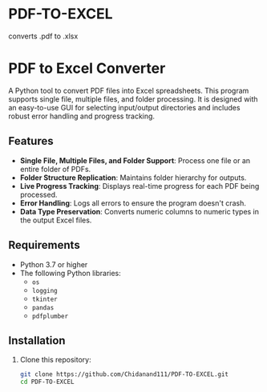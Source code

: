 # PDF-TO-EXCEL
converts .pdf to .xlsx
# PDF to Excel Converter

A Python tool to convert PDF files into Excel spreadsheets. This program supports single file, multiple files, and folder processing. It is designed with an easy-to-use GUI for selecting input/output directories and includes robust error handling and progress tracking.

## Features

- **Single File, Multiple Files, and Folder Support**: Process one file or an entire folder of PDFs.
- **Folder Structure Replication**: Maintains folder hierarchy for outputs.
- **Live Progress Tracking**: Displays real-time progress for each PDF being processed.
- **Error Handling**: Logs all errors to ensure the program doesn't crash.
- **Data Type Preservation**: Converts numeric columns to numeric types in the output Excel files.

## Requirements

- Python 3.7 or higher
- The following Python libraries:
  - `os`
  - `logging`
  - `tkinter`
  - `pandas`
  - `pdfplumber`

## Installation

1. Clone this repository:
   ```bash
   git clone https://github.com/Chidanand111/PDF-TO-EXCEL.git
   cd PDF-TO-EXCEL
